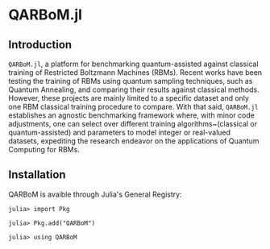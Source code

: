 # QARBoM.jl

## Introduction

`QARBoM.jl`, a platform for benchmarking quantum-assisted against classical training of Restricted Boltzmann Machines (RBMs).
Recent works have been testing the training of RBMs using quantum sampling techniques, such as Quantum Annealing, and comparing their results against classical methods.
However, these projects are mainly limited to a specific dataset and only one RBM classical training procedure to compare.
With that said, `QARBoM.jl` establishes an agnostic benchmarking framework where, with minor code adjustments, one can select over different training algorithms~(classical or quantum-assisted) and parameters to model integer or real-valued datasets, expediting the research endeavor on the applications of Quantum Computing for RBMs. 

## Installation

QARBoM is avaible through Julia's General Registry:

```julia-repl
julia> import Pkg

julia> Pkg.add("QARBoM")

julia> using QARBoM
```

